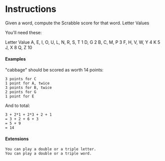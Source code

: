# Instructions

Given a word, compute the Scrabble score for that word.
Letter Values

You'll need these:

Letter                           Value
A, E, I, O, U, L, N, R, S, T       1
D, G                               2
B, C, M, P                         3
F, H, V, W, Y                      4
K                                  5
J, X                               8
Q, Z                               10

#### Examples

"cabbage" should be scored as worth 14 points:

    3 points for C
    1 point for A, twice
    3 points for B, twice
    2 points for G
    1 point for E

And to total:

    3 + 2*1 + 2*3 + 2 + 1
    = 3 + 2 + 6 + 3
    = 5 + 9
    = 14

#### Extensions

    You can play a double or a triple letter.
    You can play a double or a triple word.

